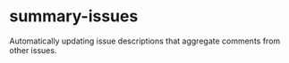 # summary-issues

Automatically updating issue descriptions that aggregate comments from other issues.
